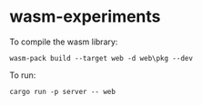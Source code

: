 # wasm-experiments
To compile the wasm library:

    wasm-pack build --target web -d web\pkg --dev

To run:

    cargo run -p server -- web

